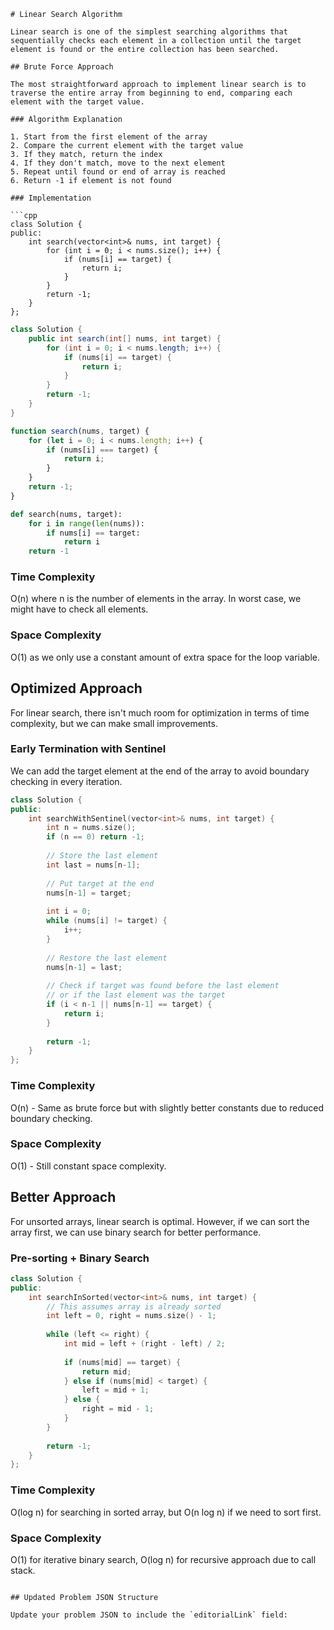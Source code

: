 

```
# Linear Search Algorithm

Linear search is one of the simplest searching algorithms that sequentially checks each element in a collection until the target element is found or the entire collection has been searched.

## Brute Force Approach

The most straightforward approach to implement linear search is to traverse the entire array from beginning to end, comparing each element with the target value.

### Algorithm Explanation

1. Start from the first element of the array
2. Compare the current element with the target value
3. If they match, return the index
4. If they don't match, move to the next element
5. Repeat until found or end of array is reached
6. Return -1 if element is not found

### Implementation

```cpp
class Solution {
public:
    int search(vector<int>& nums, int target) {
        for (int i = 0; i < nums.size(); i++) {
            if (nums[i] == target) {
                return i;
            }
        }
        return -1;
    }
};
```

```java
class Solution {
    public int search(int[] nums, int target) {
        for (int i = 0; i < nums.length; i++) {
            if (nums[i] == target) {
                return i;
            }
        }
        return -1;
    }
}
```

```javascript
function search(nums, target) {
    for (let i = 0; i < nums.length; i++) {
        if (nums[i] === target) {
            return i;
        }
    }
    return -1;
}
```

```python
def search(nums, target):
    for i in range(len(nums)):
        if nums[i] == target:
            return i
    return -1
```


### Time Complexity

O(n) where n is the number of elements in the array. In worst case, we might have to check all elements.

### Space Complexity

O(1) as we only use a constant amount of extra space for the loop variable.

## Optimized Approach

For linear search, there isn't much room for optimization in terms of time complexity, but we can make small improvements.

### Early Termination with Sentinel

We can add the target element at the end of the array to avoid boundary checking in every iteration.

```cpp
class Solution {
public:
    int searchWithSentinel(vector<int>& nums, int target) {
        int n = nums.size();
        if (n == 0) return -1;
        
        // Store the last element
        int last = nums[n-1];
        
        // Put target at the end
        nums[n-1] = target;
        
        int i = 0;
        while (nums[i] != target) {
            i++;
        }
        
        // Restore the last element
        nums[n-1] = last;
        
        // Check if target was found before the last element
        // or if the last element was the target
        if (i < n-1 || nums[n-1] == target) {
            return i;
        }
        
        return -1;
    }
};
```


### Time Complexity

O(n) - Same as brute force but with slightly better constants due to reduced boundary checking.

### Space Complexity

O(1) - Still constant space complexity.

## Better Approach

For unsorted arrays, linear search is optimal. However, if we can sort the array first, we can use binary search for better performance.

### Pre-sorting + Binary Search

```cpp
class Solution {
public:
    int searchInSorted(vector<int>& nums, int target) {
        // This assumes array is already sorted
        int left = 0, right = nums.size() - 1;
        
        while (left <= right) {
            int mid = left + (right - left) / 2;
            
            if (nums[mid] == target) {
                return mid;
            } else if (nums[mid] < target) {
                left = mid + 1;
            } else {
                right = mid - 1;
            }
        }
        
        return -1;
    }
};
```


### Time Complexity

O(log n) for searching in sorted array, but O(n log n) if we need to sort first.

### Space Complexity

O(1) for iterative binary search, O(log n) for recursive approach due to call stack.

```

## Updated Problem JSON Structure

Update your problem JSON to include the `editorialLink` field:

```

